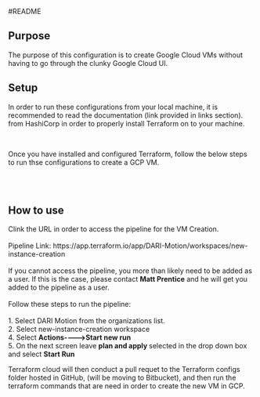 #README
<h2>Purpose</h2>
<p>The purpose of this configuration is to create Google Cloud VMs without having to go through the clunky Google Cloud UI.</p>

<h2> Setup </h2>
<p> In order to run these configurations from your local machine, it is recommended to read the documentation (link provided in links section). from HashiCorp in order to properly install Terraform on to your machine.</p>
<br/>
<p>Once you have installed and configured Terraform, follow the below steps to run thse configurations to create a GCP VM.</p>
<br/>
<br/>
<h2>How to use</h2>
Clink the URL in order to access the pipeline for the VM Creation.
<br/>
<br/>
Pipeline Link: https://app.terraform.io/app/DARI-Motion/workspaces/new-instance-creation
<br/>
<br/>
If you cannot access the pipeline, you more than likely need to be added as a user. If this is the case, please contact <strong>Matt Prentice</strong> and he will get you added to the pipeline as a user. 
<br/>
<br/>
Follow these steps to run the pipeline:
<br/>
<br/>
1. Select DARI Motion from the organizations list.
<br/>
2. Select new-instance-creation workspace
<br/>
4. Select <strong>Actions---->Start new run</strong>
<br/>
5. On the next screen leave <strong> plan and apply </strong> selected in the drop down box and select <strong> Start Run </strong>
<br/>
 <p>Terraform cloud will then conduct a pull requet to the Terraform configs folder hosted in GitHub, (will be moving to Bitbucket), and then run the terraform commands that are need in order to create the new VM in GCP. </p>
